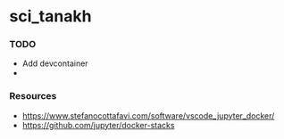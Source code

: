 # sci_tanakh

### TODO
* Add devcontainer
* 

### Resources
* https://www.stefanocottafavi.com/software/vscode_jupyter_docker/
* https://github.com/jupyter/docker-stacks
